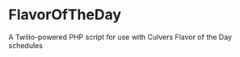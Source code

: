 FlavorOfTheDay
==============

A Twilio-powered PHP script for use with Culvers Flavor of the Day schedules
